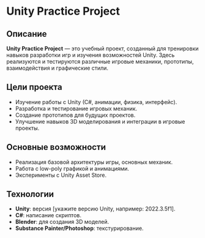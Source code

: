 # Unity Practice Project

## Описание
**Unity Practice Project** — это учебный проект, созданный для тренировки навыков разработки игр и изучения возможностей Unity. 
  Здесь реализуются и тестируются различные игровые механики, прототипы, взаимодействия и графические стили.

## Цели проекта
- Изучение работы с Unity (C#, анимации, физика, интерфейс).
- Разработка и тестирование игровых механик.
- Создание прототипов для будущих проектов.
- Улучшение навыков 3D моделирования и интеграции в игровые проекты.

## Основные возможности
- Реализация базовой архитектуры игры, основных механик.
- Работа с low-poly графикой и анимациями.
- Эксперименты с Unity Asset Store.

## Технологии
- **Unity**: версия [укажите версию Unity, например: 2022.3.5f1].
- **C#**: написание скриптов.
- **Blender**: для создания 3D моделей.
- **Substance Painter/Photoshop**: текстурирование.
